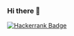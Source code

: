 ###     Hi there 👋

<!--
**berh0/berh0** is a ✨ _special_ ✨ repository because its `README.md` (this file) appears on your GitHub profile.

Here are some ideas to get you started:

- 🔭 I’m currently working on ...
- 🌱 I’m currently learning ...
- 👯 I’m looking to collaborate on ...
- 🤔 I’m looking for help with ...
- 💬 Ask me about ...
- 📫 How to reach me: ...
- 😄 Pronouns: ...
- ⚡ Fun fact: ...
-->
[![Hackerrank Badge](https://user-images.githubusercontent.com/95649889/236632743-38fb04a2-6825-447c-8e51-8e7f42bd2442.png)](https://www.hackerrank.com/berham10) 




